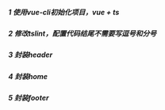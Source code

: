 ##### 1 使用vue-cli初始化项目，vue + ts
##### 2 修改tslint，配置代码结尾不需要写逗号和分号
##### 3 封装header
##### 4 封装home
##### 5 封装footer